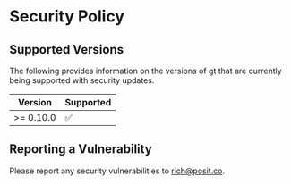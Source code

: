 # Security Policy

## Supported Versions

The following provides information on the versions of gt that are
currently being supported with security updates.

| Version    | Supported          |
| ---------- | ------------------ |
| >= 0.10.0  | :white_check_mark: |

## Reporting a Vulnerability

Please report any security vulnerabilities to rich@posit.co.
